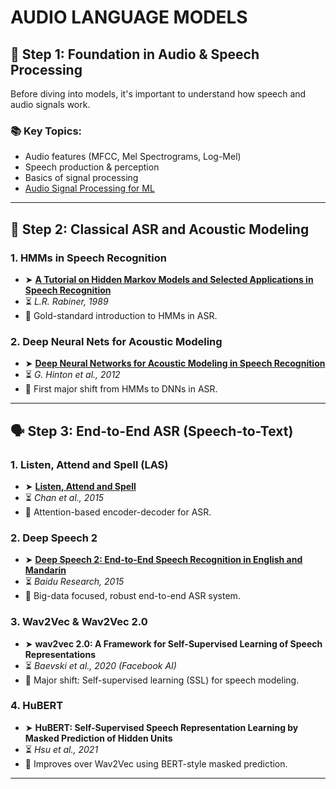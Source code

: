 # AUDIO LANGUAGE MODELS

## 🧱 Step 1: Foundation in Audio & Speech Processing

Before diving into models, it's important to understand how speech and audio signals work.

### 📚 Key Topics:
- Audio features (MFCC, Mel Spectrograms, Log-Mel)
- Speech production & perception
- Basics of signal processing
- [Audio Signal Processing for ML](https://www.youtube.com/watch?v=iCwMQJnKk2c&list=PL-wATfeyAMNqIee7cH3q1bh4QJFAaeNv0)

---

## 🧠 Step 2: Classical ASR and Acoustic Modeling

### 1. HMMs in Speech Recognition
- ➤ [**A Tutorial on Hidden Markov Models and Selected Applications in Speech Recognition**](https://www.cs.ubc.ca/~murphyk/Bayes/rabiner.pdf)  
- ⏳ *L.R. Rabiner, 1989*  
- 📜 Gold-standard introduction to HMMs in ASR.

### 2. Deep Neural Nets for Acoustic Modeling
- ➤ [**Deep Neural Networks for Acoustic Modeling in Speech Recognition**](https://static.googleusercontent.com/media/research.google.com/en//pubs/archive/38131.pdf)  
- ⏳ *G. Hinton et al., 2012*  
- 📜 First major shift from HMMs to DNNs in ASR.


---

## 🗣️ Step 3: End-to-End ASR (Speech-to-Text)

### 1. Listen, Attend and Spell (LAS)
- ➤ [**Listen, Attend and Spell**](https://arxiv.org/pdf/1508.01211)  
- ⏳ *Chan et al., 2015*  
- 🎯 Attention-based encoder-decoder for ASR.

### 2. Deep Speech 2
- ➤ [**Deep Speech 2: End-to-End Speech Recognition in English and Mandarin**](https://arxiv.org/pdf/1512.02595)  
- ⏳ *Baidu Research, 2015*  
- 🎯 Big-data focused, robust end-to-end ASR system.

### 3. Wav2Vec & Wav2Vec 2.0
- ➤ **wav2vec 2.0: A Framework for Self-Supervised Learning of Speech Representations**  
- ⏳ *Baevski et al., 2020 (Facebook AI)*  
- 🎯 Major shift: Self-supervised learning (SSL) for speech modeling.

### 4. HuBERT
- ➤ **HuBERT: Self-Supervised Speech Representation Learning by Masked Prediction of Hidden Units**  
- ⏳ *Hsu et al., 2021*  
- 🎯 Improves over Wav2Vec using BERT-style masked prediction.


---

